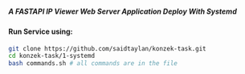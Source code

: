 ##### A FASTAPI IP Viewer Web Server Application Deploy With Systemd

#### Run Service using:
```bash
git clone https://github.com/saidtaylan/konzek-task.git
cd konzek-task/1-systemd
bash commands.sh # all commands are in the file
```

